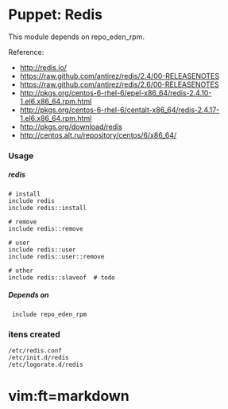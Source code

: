 # Puppet: Redis

This module depends on repo_eden_rpm.

Reference:

 * http://redis.io/
 * https://raw.github.com/antirez/redis/2.4/00-RELEASENOTES
 * https://raw.github.com/antirez/redis/2.6/00-RELEASENOTES
 * http://pkgs.org/centos-6-rhel-6/epel-x86_64/redis-2.4.10-1.el6.x86_64.rpm.html
 * http://pkgs.org/centos-6-rhel-6/centalt-x86_64/redis-2.4.17-1.el6.x86_64.rpm.html
 * http://pkgs.org/download/redis
 * http://centos.alt.ru/repository/centos/6/x86_64/


### Usage

##### redis

    # install
    include redis
    include redis::install

    # remove
    include redis::remove

    # user
    include redis::user
    include redis::user::remove

    # other
    include redis::slaveof  # todo

##### Depends on

     include repo_eden_rpm

### itens created

    /etc/redis.conf
    /etc/init.d/redis
    /etc/logorate.d/redis


# vim:ft=markdown

